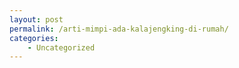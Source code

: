 ```yaml
---
layout: post
permalink: /arti-mimpi-ada-kalajengking-di-rumah/
categories:
    - Uncategorized
---
```


